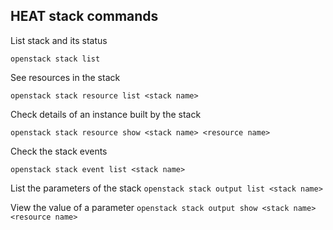 ## HEAT stack commands

List stack and its status

``` openstack stack list ```

See resources in the stack

``` openstack stack resource list <stack name> ```

Check details of an instance built by the stack

``` openstack stack resource show <stack name> <resource name> ```

Check the stack events

``` openstack stack event list <stack name> ```

List the parameters of the stack
``` openstack stack output list <stack name> ```

View the value of a parameter
``` openstack stack output show <stack name> <resource name> ```

